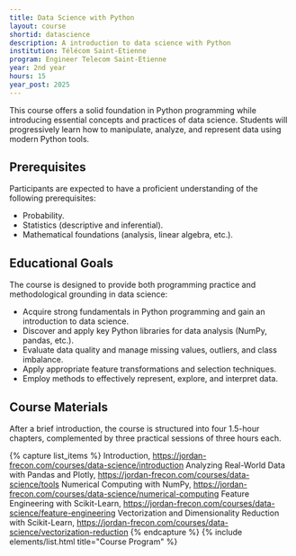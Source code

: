 ```yaml
---
title: Data Science with Python
layout: course
shortid: datascience
description: A introduction to data science with Python
institution: Télécom Saint-Etienne
program: Engineer Telecom Saint-Etienne
year: 2nd year
hours: 15
year_post: 2025
---
```


This course offers a solid foundation in Python programming while introducing essential concepts and practices of data science. Students will progressively learn how to manipulate, analyze, and represent data using modern Python tools.

## <i class="fas fa-exclamation-triangle"></i> Prerequisites

Participants are expected to have a proficient understanding of the following prerequisites:

- Probability.
- Statistics (descriptive and inferential).
- Mathematical foundations (analysis, linear algebra, etc.).

## <i class="fas fa-bookmark"></i> Educational Goals

The course is designed to provide both programming practice and methodological grounding in data science:

- Acquire strong fundamentals in Python programming and gain an introduction to data science.
- Discover and apply key Python libraries for data analysis (NumPy, pandas, etc.).
- Evaluate data quality and manage missing values, outliers, and class imbalance.
- Apply appropriate feature transformations and selection techniques.
- Employ methods to effectively represent, explore, and interpret data.

## <i class="fas fa-file-download"></i> Course Materials

After a brief introduction, the course is structured into four 1.5-hour chapters, complemented by three practical sessions of three hours each.

{% capture list_items %}
Introduction, https://jordan-frecon.com/courses/data-science/introduction
Analyzing Real-World Data with Pandas and Plotly, https://jordan-frecon.com/courses/data-science/tools
Numerical Computing with NumPy, https://jordan-frecon.com/courses/data-science/numerical-computing
Feature Engineering with Scikit-Learn, https://jordan-frecon.com/courses/data-science/feature-engineering
Vectorization and Dimensionality Reduction with Scikit-Learn, https://jordan-frecon.com/courses/data-science/vectorization-reduction
{% endcapture %}
{% include elements/list.html title="Course Program" %}
